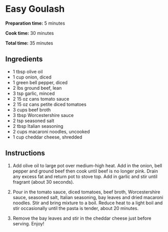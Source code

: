 # Easy Goulash

**Preparation time:** 5 minutes

**Cook time:** 30 minutes

**Total time:** 35 minutes

## Ingredients

- 1 tbsp olive oil
- 1 cup onion, diced
- 1 green bell pepper, diced
- 2 lbs ground beef, lean
- 3 tsp garlic, minced
- 2 15 oz cans tomato sauce
- 2 15 oz cans petite diced tomatoes
- 3 cups beef broth
- 3 tbsp Worcestershire sauce
- 2 tsp seasoned salt
- 2 tbsp Italian seasoning 
- 2 cups macaroni noodles, uncooked
- 1 cup cheddar cheese, shredded

## Instructions

1. Add olive oil to large pot over medium-high heat. Add in the onion, bell pepper and ground beef then cook until beef is no longer pink. Drain any excess fat and return pot to stove top. Add in garlic and stir until fragrant (about 30 seconds).

2. Pour in the tomato sauce, diced tomatoes, beef broth, Worcestershire sauce, seasoned salt, Italian seasoning, bay leaves and dried macaroni noodles. Stir and bring mixture to a boil. Reduce heat to a light boil and stir occasionally until the pasta is tender, about 20 minutes.

3. Remove the bay leaves and stir in the cheddar cheese just before serving. Enjoy!
